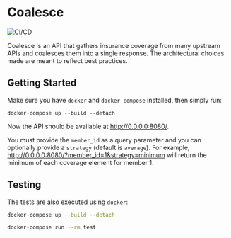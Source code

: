 # Coalesce

![CI/CD](https://github.com/EmilRex/coalesce/actions/workflows/test.yml/badge.svg)

Coalesce is an API that gathers insurance coverage from many upstream APIs and coalesces them into a single response. The architectural choices made are meant to reflect best practices.

## Getting Started

Make sure you have `docker` and `docker-compose` installed, then simply run:

```shell
docker-compose up --build --detach
```

Now the API should be available at http://0.0.0.0:8080/.

You must provide the `member_id` as a query parameter and you can optionally provide a `strategy` (default is `average`). For example, http://0.0.0.0:8080/?member_id=1&strategy=minimum will return the minimum of each coverage element for member 1.

## Testing

The tests are also executed using `docker`:

```bash
docker-compose up --build --detach

docker-compose run --rm test
```

